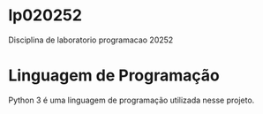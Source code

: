 # lp020252
Disciplina de laboratorio programacao 20252

# Linguagem de Programação
Python 3 é uma linguagem de programação utilizada nesse projeto.
